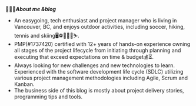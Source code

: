
👱🏼‍♂️***About me &blog***

 - An easygoing, tech enthusiast and project manager who is living in Vancouver, BC, and enjoys outdoor activities, including soccer, hiking, tennis and skiing🖥️⚽🥎🥾🥾⛷️. <br>
 - PMP(#1737420) certified with 12+ years of hands-on experience owning all stages of the project lifecycle from initiating through planning and executing that exceed expectations on time & budget💰⏳. <br>
 - Always looking for new challenges and new technologies to learn. Experienced with the software development life cycle (SDLC) utilizing various project management methodologies including Agile, Scrum and Kanban.<br>
 - The business side of this blog is mostly about project delivery stories, programming tips and tools.

